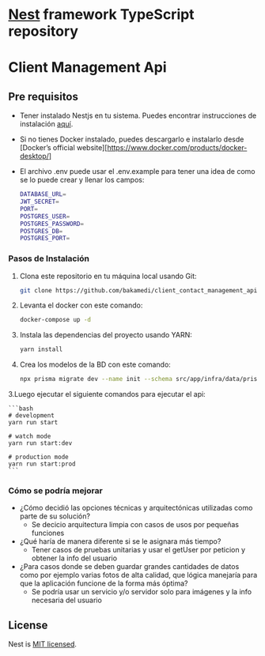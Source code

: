 
# [Nest](https://github.com/nestjs/nest) framework TypeScript repository

# Client Management Api

## Pre requisitos

- Tener instalado Nestjs en tu sistema. Puedes encontrar instrucciones de instalación [aquí](https://docs.nestjs.com/).
- Si no tienes Docker instalado, puedes descargarlo e instalarlo desde [Docker’s official website][https://www.docker.com/products/docker-desktop/]
- El archivo .env puede usar el .env.example para tener una idea de como se lo puede crear y llenar los campos:

    ```bash
    DATABASE_URL=
    JWT_SECRET=
    PORT=
    POSTGRES_USER=
    POSTGRES_PASSWORD=
    POSTGRES_DB=
    POSTGRES_PORT=
    ```

### Pasos de Instalación

1. Clona este repositorio en tu máquina local usando Git:

    ```bash
    git clone https://github.com/bakamedi/client_contact_management_api.git
    ```

2. Levanta el docker con este comando:
    ```bash
    docker-compose up -d
    ```

2. Instala las dependencias del proyecto usando YARN:

    ```bash
    yarn install
    ```

3. Crea los modelos de la BD con este comando:

    ```bash
    npx prisma migrate dev --name init --schema src/app/infra/data/prisma
    ```

3.Luego ejecutar el siguiente comandos para ejecutar el api:

    ```bash
    # development
    yarn run start
    
    # watch mode
    yarn run start:dev
    
    # production mode
    yarn run start:prod
    ```
### Cómo se podría mejorar
- ¿Cómo decidió las opciones técnicas y arquitectónicas utilizadas como parte de su solución?
    - Se decicio arquitectura limpia con casos de usos por pequeñas funciones
- ¿Qué haría de manera diferente si se le asignara más tiempo?
    - Tener casos de pruebas unitarias y usar el getUser por peticion y obtener la info del usuario
- ¿Para casos donde se deben guardar grandes cantidades de datos como por ejemplo varias fotos de alta calidad, que lógica manejaría para que la aplicación funcione de la forma más óptima?
    - Se podría usar un servicio y/o servidor solo para imágenes y la info necesaria del usuario

## License

Nest is [MIT licensed](LICENSE).

